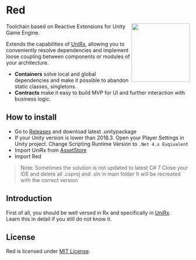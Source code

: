# Red
<img align="right" width="160px" height="160px" src="Assets/Data/logo.png">

Toolchain based on Reactive Extensions for Unity Game Engine.
  
Extends the capabilities of [UniRx](https://github.com/neuecc/UniRx), allowing you to conveniently resolve dependencies and implement loose coupling between components or modules of your architecture.  

- **Containers** solve local and global dependencies and make it possible to abandon static classes, singletons.  
- **Contracts** make it easy to build MVP for UI and further interaction with business logic. 

## How to install

- Go to [Releases](https://github.com/X-Crew/Red/releases) and download latest .unitypackage
- If your Unity version is lower than 2018.3. Open your Player Settings in Unity project. Change Scripting Runtime Version to `.Net 4.x Euqivalent`
- Import UniRx from [AssetStore](https://assetstore.unity.com/packages/tools/integration/unirx-reactive-extensions-for-unity-17276)
- Import Red

> Note:
> Sometimes the solution is not updated to latest C# 7
> Close your IDE and delete all .csproj and .sln in main folder
> It will be recreated with the correct version


## Introduction

First of all, you should be well versed in Rx and specifically in [UniRx](https://github.com/neuecc/UniRx).  
Learn this in detail if you still do not know it.  

## License

Red is licensed under [MIT License](LICENSE).